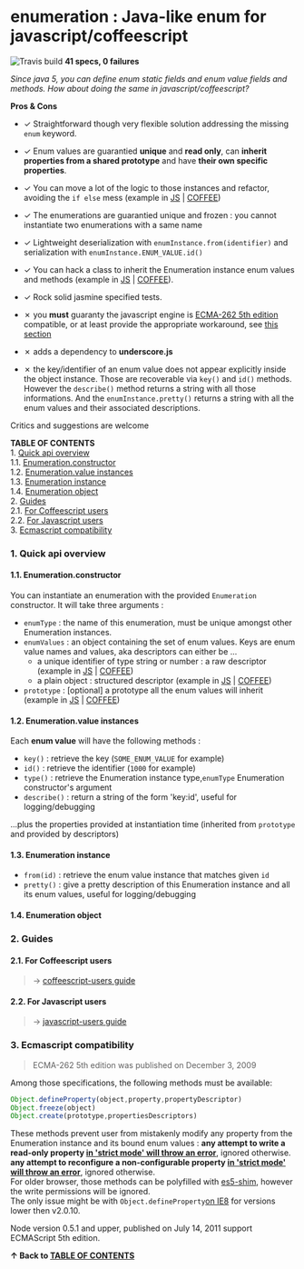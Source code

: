 <a name="top"></a>
enumeration : Java-like enum for javascript/coffeescript  
=========================================================
![Travis build](https://travis-ci.org/sveinburne/enumeration.svg?branch=master) 
**41 specs, 0 failures**

*Since java 5, you can define enum static fields and enum value fields and methods. 
How about doing the same in javascript/coffeescript?*  

**Pros & Cons**
- ✓ Straightforward though very flexible solution addressing the missing `enum` keyword.  
- ✓ Enum values are guarantied **unique** and **read only**, can **inherit properties from a shared prototype** and have **their own specific properties**.  
- ✓ You can move a lot of the logic to those instances and refactor, avoiding the `if else` mess  (example in [JS](JS.GUIDE.MD##refactoring) | [COFFEE](COFFEE.GUIDE.MD##refactoring)) 
- ✓ The enumerations are guarantied unique and frozen : you cannot instantiate two enumerations with a same name    
- ✓ Lightweight deserialization with `enumInstance.from(identifier)` and serialization with `enumInstance.ENUM_VALUE.id()`  
- ✓ You can hack a class to inherit the Enumeration instance enum values and methods (example in [JS](JS.GUIDE.MD#hackdaclassincorporateaspublicclassfields) | [COFFEE](COFFEE.GUIDE.MD#hackdaclassincorporateaspublicclassfields)).  
- ✓ Rock solid jasmine specified tests. 

- ✗ you **must** guaranty the javascript engine is [ECMA-262 5th edition](https://people.mozilla.org/~jorendorff/es5.html) compatible, or at least provide the appropriate workaround, see [this section](#ecmascript)
- ✗ adds a dependency to **underscore.js**  
- ✗ the key/identifier of an enum value does not appear explicitly inside the object instance. Those are recoverable via `key()` and `id()` methods. However the `describe()` method returns a string with all those informations. And the `enumInstance.pretty()` returns a string with all the enum values and their associated descriptions.  
 
Critics and suggestions are welcome

<a name="toc"></a>
**TABLE OF CONTENTS**  
1\.  [Quick api overview](#quickapioverview)  
1.1\.  [Enumeration.constructor](#enumeration.constructor)  
1.2\.  [Enumeration.value instances](#enumeration.valueinstances)  
1.3\.  [Enumeration instance](#enumerationinstance)  
1.4\.  [Enumeration object](#enumerationobject)  
2\.  [Guides](#guides)  
2.1\.  [For Coffeescript users](#forcoffeescriptusers)  
2.2\.  [For Javascript users](#forjavascriptusers)  
3\.  [Ecmascript compatibility](#ecmascriptcompatibility)  

<a name="quickapioverview"></a>

### 1\. Quick api overview

<a name="enumeration.constructor"></a>

#### 1.1\. Enumeration.constructor
You can instantiate an enumeration with the provided `Enumeration` constructor. It will take three arguments :
- `enumType` : the name of this enumeration, must be unique amongst other Enumeration instances.
- `enumValues` : an object containing the set of enum values. Keys are enum value names and values, aka descriptors can either be ...
    * a unique identifier of type string or number : a raw descriptor (example in [JS](JS.GUIDE.MD#basicusagewithrawdescriptors) | [COFFEE](COFFEE.GUIDE.MD#basicusagewithrawdescriptors))      
    * a plain object : structured descriptor (example in [JS](JS.GUIDE.MD#useofstructureddescriptors) | [COFFEE](COFFEE.GUIDE.MD#useofstructureddescriptors))   
- `prototype` : [optional] a prototype all the enum values will inherit (example in [JS](JS.GUIDE.MD#aprototypeforenumvalues) | [COFFEE](COFFEE.GUIDE.MD#aprototypeforenumvalues))

<a name="enumeration.valueinstances"></a>

#### 1.2\. Enumeration.value instances
Each **enum value** will have the following methods :
- `key()`      : retrieve the key (`SOME_ENUM_VALUE` for example)
- `id()`       : retrieve the identifier (`1000` for example)
- `type()`     : retrieve the Enumeration instance type,`enumType` Enumeration constructor's argument
- `describe()` : return a string of the form 'key:id', useful for logging/debugging  

 ...plus the properties provided at instantiation time (inherited from `prototype` and provided by descriptors)

<a name="enumerationinstance"></a>

#### 1.3\. Enumeration instance
- `from(id)`  : retrieve the enum value instance that matches given `id`  
- `pretty()`  : give a pretty description of this Enumeration instance and all its enum values, useful for logging/debugging  
 
<a name="enumerationobject"></a>

#### 1.4\. Enumeration object


<a name="guides"></a>

### 2\. Guides
<a name="forcoffeescriptusers"></a>

#### 2.1\. For Coffeescript users
> → [coffeescript-users guide](COFFEE.GUIDE.MD#top)  
<a name="forjavascriptusers"></a>

#### 2.2\. For Javascript users
> → [javascript-users guide](JS.GUIDE.MD#top)  

<a name="ecmascript"></a>
<a name="ecmascriptcompatibility"></a>

### 3\. Ecmascript compatibility

> ECMA-262 5th edition was published on December 3, 2009 

Among those specifications, the following methods must be available:
```javascript
Object.defineProperty(object,property,propertyDescriptor)
Object.freeze(object)
Object.create(prototype,propertiesDescriptors)
```
These methods prevent user from mistakenly modify any property from the Enumeration instance and its bound enum values : 
**any attempt to write a read-only property [in 'strict mode' will throw an error](http://www.w3schools.com/js/js_strict.asp)**, ignored otherwise.     
**any attempt to reconfigure a non-configurable property [in 'strict mode' will throw an error](http://www.w3schools.com/js/js_strict.asp)**, ignored otherwise.     
For older browser, those methods can be polyfilled with [es5-shim](https://github.com/es-shims/es5-shim), however the write permissions will be ignored.   
The only issue might be with `Object.defineProperty`[on IE8](https://github.com/es-shims/es5-shim/issues/5) for versions lower then v2.0.10.   

Node version 0.5.1 and upper, published on July 14,  2011 support ECMAScript 5th edition.  

**↑ Back to [TABLE OF CONTENTS](#toc)**  
